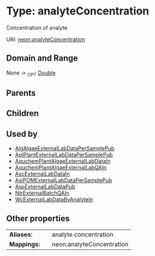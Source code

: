 
# Type: analyteConcentration


Concentration of analyte

URI: [neon:analyteConcentration](https://data.neonscience.org/analyteConcentration)


## Domain and Range

None ->  <sub>OPT</sub> [Double](types/Double.md)

## Parents


## Children


## Used by

 * [AlgAlgaeExternalLabDataPerSamplePub](AlgAlgaeExternalLabDataPerSamplePub.md)
 * [AplPlantExternalLabDataPerSamplePub](AplPlantExternalLabDataPerSamplePub.md)
 * [AquchemPlantAlgaeExternalLabDataIn](AquchemPlantAlgaeExternalLabDataIn.md)
 * [AquchemPlantAlgaeExternalLabQAIn](AquchemPlantAlgaeExternalLabQAIn.md)
 * [AscExternalLabDataIn](AscExternalLabDataIn.md)
 * [AsiPOMExternalLabDataPerSamplePub](AsiPOMExternalLabDataPerSamplePub.md)
 * [AspExternalLabDataPub](AspExternalLabDataPub.md)
 * [NtrExternalBatchQAIn](NtrExternalBatchQAIn.md)
 * [WcExternalLabDataByAnalyteIn](WcExternalLabDataByAnalyteIn.md)

## Other properties

|  |  |  |
| --- | --- | --- |
| **Aliases:** | | analyte concentration |
| **Mappings:** | | neon:analyteConcentration |

